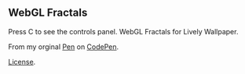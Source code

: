 WebGL Fractals
----------------
Press C to see the controls panel.
WebGL Fractals for Lively Wallpaper.


From my orginal [Pen](https://codepen.io/Thijn09/pen/Jjzgmgp) on [CodePen](https://codepen.io).

[License](https://codepen.io/license/pen/Jjzgmgp).
